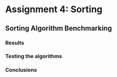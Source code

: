 # Assignment 4: Sorting

## Sorting Algorithm Benchmarking

### Results

### Testing the algorithms

###  Conclusions
